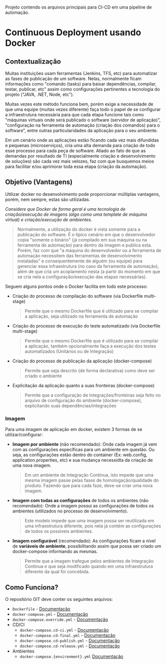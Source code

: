 Projeto contendo os arquivos principais para CI-CD em uma pipeline de automação.


# Continuous Deployment usando Docker

## Contextualização

Muitas instituições usam ferramentas (Jenkins, TFS, etc) para automatizar as fases de publicação de um software. Nelas, normalmente ficam informações como "comando (tasks) para baixar dependências, compilar, testar, publicar, etc" assim como configurações pertinentes a tecnologia do projeto ("JAVA, .NET, Node, etc").

Muitas vezes este método funciona bem, porém exige a necessidade de que uma equipe (muitas vezes diferente) faça todo o papel de se configurar a infraestrutura necessária para que cada etapa funcione tais como "máquinas virtuais onde será publicado o software (servidor de aplicação)", "configuração na ferramenta de automação (criação dos comandos) para o software", entre outras particularidades da aplicação para o seu ambiente.

Em um cenário onde as aplicações estão ficando cada vez mais difundidas e pequenas (microserviços), cria uma alta demanda para criação de todo esse processo para cada peça de software. Aliado ao fato de que as demandas por resultado de TI (especialmente criação e desenvolvimento de soluções) são cada vez mais velozes, faz com que busquemos meios para facilitar e/ou aprimorar toda essa etapa (criação da automação).


## Objetivo (Vantagens)

Utilizar docker no desenvolvimento pode proporcionar múltiplas vantagens, porém, nem sempre, estas são utilizadas.

_Considere que Docker de forma geral é uma tecnologia de criação/execução de imagens (algo como uma template de máquina virtual) e criação/execução de ambientes._

> Normalmente, a utilização do docker é vista somente para a publicação do software. É o típico cenário em que o desenvolvedor copia "somente o binário" (já compilado em sua máquina ou na ferramenta de automação) para dentro da imagem e publica esta. Porém, faz com que "a máquina do desenvolvedor ou a ferramenta de automação necessitem das ferramentas de desenvolvimento instaladas" e consequentemente de alguém (ou equipe) para gerenciar essa infraestrutura (no caso da ferramenta de automação), além de que cria um acoplamento nesta (a partir do momento em que se cria nela a configuração/execução das etapas necessárias).

Seguem alguns pontos onde o Docker facilita em todo este processo:
- Criação do processo de compilação do software (via Dockerfile multi-stage)
  > Permite que o mesmo Dockerfile que é utilizado para se compilar a aplicação, seja utilizado na ferramenta de automação
- Criação do processo de execução do teste automatizado (via Dockerfile multi-stage)
  > Permite que o mesmo Dockerfile que é utilizado para se compilar a aplicação, também opcionalmente faça a execução dos testes automatizados (Unitários ou de Integração) 
- Criação do processo de publicação da aplicação (docker-compose)
  > Permite que seja descrito (de forma declarativa) como deve ser criado o ambiente
- Explicitação da aplicação quanto a suas fronteiras (docker-compose)
  > Permite que a configuração de integrações/fronteiras seja feito no arquivo de configuração do ambiente (docker-compose), explicitando suas dependências/integrações


### Imagem

Para uma imagem de aplicação em docker, existem 3 formas de se utilizar/configurar:
- **Imagem por ambiente** (não recomendado): Onde cada imagem já vem com as configurações específicas para um ambiente em questão. Ou seja, as configurações estão dentro do container (Ex: web.config, application.properties, etc) e sua mudança necessidta da criação de uma nova imagem.
  > Em um ambiente de Integração Contínua, isto impede que uma mesma imagem passe pelas fases de homologação/qualidade do produto. Fazendo que para cada faze, deve-se criar uma nova imagem.
- **Imagem com todas as configurações** de todos os ambientes (não recomendado): Onde a imagem possui as configurações de todos os ambientes (utilizados no processo de desenvolvimento).
  > Este modelo impede que uma imagem possa ser reutilizada em uma infraestrutura diferente, pois nela já contém as configurações de todos os possíveis ambientes.
- **Imagem configurável** (recomendado): As configurações ficam a nível de **variáveis de ambiente**, possibilitando assim que possa ser criado um docker-compose informando as mesmas.
  > Permite que a imagem trafegue pelos ambientes de Integração Contínua e que seja modificado quando em uma infraestrutura diferente da qual foi concebida.

## Como Funciona?

O repositório GIT deve conter os seguintes arquivos:
- `Dockerfile` - [Documentação](./docs/dockerfile.md)
- `docker-compose.yml` - [Documentação](./docs/docker-compose.yml.md)
- `docker-compose.override.yml` - [Documentação](./docs/docker-compose.override.yml.md)
- CD/CI
    - `docker-compose.cd-ci.yml` - [Documentação](./docs/docker-compose.cd-ci.yml.md)
    - `docker-compose.cd-final.yml` - [Documentação](./docs/docker-compose.cd-final.yml.md)
    - `docker-compose.cd-publish.yml` - [Documentação](./docs/docker-compose.cd-publish.yml.md)
    - `docker-compose.cd-release.yml` - [Documentação](./docs/docker-compose.cd-release.yml.md)
- Ambientes
    - `docker-compose.{environment}.yml` [Documentação](./docs/docker-compose.environment.yml.md)

  


